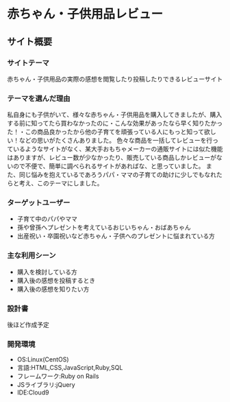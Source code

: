 # 赤ちゃん・子供用品レビュー

## サイト概要

### サイトテーマ

赤ちゃん・子供用品の実際の感想を閲覧したり投稿したりできるレビューサイト

### テーマを選んだ理由

私自身にも子供がいて、様々な赤ちゃん・子供用品を購入してきましたが、購入する前に知ってたら買わなかったのに・こんな効果があったなら早く知りたかった！・この商品良かったから他の子育てを頑張っている人にもっと知って欲しい！などの思いがたくさんありました。
色々な商品を一括してレビューを行っているようなサイトがなく、某大手おもちゃメーカーの通販サイトには似た機能はありますが、レビュー数が少なかったり、販売している商品しかレビューがないので不便で、簡単に調べられるサイトがあればな、と思っていました。
また、同じ悩みを抱えているであろうパパ・ママの子育ての助けに少しでもなれたらと考え、このテーマにしました。

### ターゲットユーザー
* 子育て中のパパやママ
* 孫や曾孫へプレゼントを考えているおじいちゃん・おばあちゃん
* 出産祝い・卒園祝いなど赤ちゃん・子供へのプレゼントに悩まれている方

### 主な利用シーン
* 購入を検討している方
* 購入後の感想を投稿するとき
* 購入後の感想を知りたい方

### 設計書
後ほど作成予定

### 開発環境
* OS:Linux(CentOS)
* 言語:HTML,CSS,JavaScript,Ruby,SQL
* フレームワーク:Ruby on Rails
* JSライブラリ:jQuery
* IDE:Cloud9


